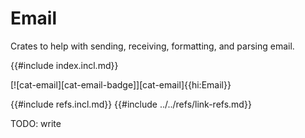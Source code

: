 # Email

Crates to help with sending, receiving, formatting, and parsing email.

{{#include index.incl.md}}

[![cat-email][cat-email-badge]][cat-email]{{hi:Email}}

{{#include refs.incl.md}}
{{#include ../../refs/link-refs.md}}

<div class="hidden">
TODO: write
</div>
